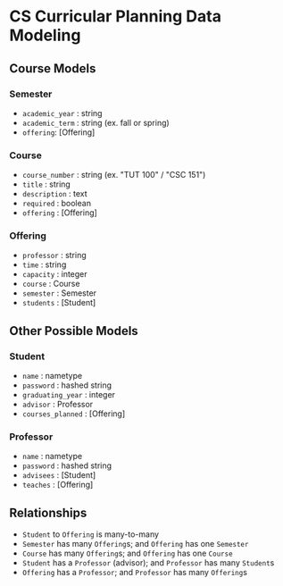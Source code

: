 # CS Curricular Planning Data Modeling

## Course Models

### Semester
* `academic_year` : string
* `academic_term` : string (ex. fall or spring)
* `offering`: [Offering]

### Course
* `course_number` : string (ex. "TUT 100" / "CSC 151")
* `title` : string
* `description` : text
* `required` : boolean
* `offering` : [Offering]

### Offering
* `professor` : string
* `time` : string
* `capacity` : integer
* `course` : Course
* `semester` : Semester
* `students` : [Student]

## Other Possible Models

### Student
* `name` : nametype
* `password` : hashed string
* `graduating_year` : integer
* `advisor` : Professor
* `courses_planned` : [Offering]

### Professor
* `name` : nametype
* `password` : hashed string
* `advisees` : [Student]
* `teaches` : [Offering]

## Relationships

* `Student` to `Offering` is many-to-many
* `Semester` has many `Offering`s; and `Offering` has one `Semester`
* `Course` has many `Offering`s; and `Offering` has one `Course`
* `Student` has a `Professor` (advisor); and `Professor` has many `Student`s
* `Offering` has a `Professor`; and `Professor` has many `Offering`s
